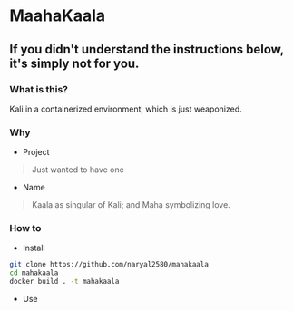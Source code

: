 # MaahaKaala

## If you didn't understand the instructions below, it's simply not for you.

### What is this?

Kali in a containerized environment, which is just weaponized.


### Why

- Project
> Just wanted to have one

- Name
> Kaala as singular of Kali; and Maha symbolizing love.

### How to

- Install
```sh
git clone https://github.com/naryal2580/mahakaala
cd mahakaala
docker build . -t mahakaala
```

- Use
```sh
```
